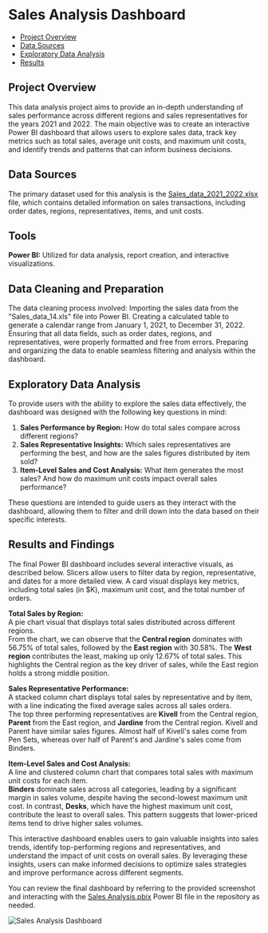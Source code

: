 # Sales Analysis Dashboard

 - [Project Overview](#project-overview)
 - [Data Sources](#data-sources)
 - [Exploratory Data Analysis](#exploratory-data-analysis)
 - [Results](#results-and-findings)
   
## Project Overview
This data analysis project aims to provide an in-depth understanding of sales performance across different regions and sales representatives for the years 2021 and 2022. The main objective was to create an interactive Power BI dashboard that allows users to explore sales data, track key metrics such as total sales, average unit costs, and maximum unit costs, and identify trends and patterns that can inform business decisions.

## Data Sources
The primary dataset used for this analysis is the [Sales_data_2021_2022.xlsx](https://github.com/user-attachments/files/16858918/Sales_data_2021_2022.xlsx) file, which contains detailed information on sales transactions, including order dates, regions, representatives, items, and unit costs.

## Tools
**Power BI:** Utilized for data analysis, report creation, and interactive visualizations.

## Data Cleaning and Preparation
The data cleaning process involved:
Importing the sales data from the "Sales_data_14.xls" file into Power BI.
Creating a calculated table to generate a calendar range from January 1, 2021, to December 31, 2022.
Ensuring that all data fields, such as order dates, regions, and representatives, were properly formatted and free from errors.
Preparing and organizing the data to enable seamless filtering and analysis within the dashboard.

## Exploratory Data Analysis
To provide users with the ability to explore the sales data effectively, the dashboard was designed with the following key questions in mind:

1) **Sales Performance by Region:** How do total sales compare across different regions?  <br />
2) **Sales Representative Insights:** Which sales representatives are performing the best, and how are the sales figures distributed by item sold?  <br />
3) **Item-Level Sales and Cost Analysis:** What item generates the most sales? And how do maximum unit costs impact overall sales performance? 

These questions are intended to guide users as they interact with the dashboard, allowing them to filter and drill down into the data based on their specific interests.

## Results and Findings
The final Power BI dashboard includes several interactive visuals, as described below. Slicers allow users to filter data by region, representative, and dates for a more detailed view. 
A card visual displays key metrics, including total sales (in $K), maximum unit cost, and the total number of orders.

**Total Sales by Region:** <br />
A pie chart visual that displays total sales distributed across different regions. <br />
From the chart, we can observe that the **Central region** dominates with 56.75% of total sales, followed by the **East region** with 30.58%. The **West region** contributes the least, making up only 12.67% of total sales. This highlights the Central region as the key driver of sales, while the East region holds a strong middle position.

**Sales Representative Performance:** <br />
A stacked column chart displays total sales by representative and by item, with a line indicating the fixed average sales across all sales orders.  <br />
The top three performing representatives are **Kivell** from the Central region, **Parent** from the East region, and **Jardine** from the Central region. Kivell and Parent have similar sales figures. Almost half of Kivell's sales come from Pen Sets, whereas over half of Parent's and Jardine's sales come from Binders.

**Item-Level Sales and Cost Analysis:** <br />
A line and clustered column chart that compares total sales with maximum unit costs for each item.  <br />
**Binders** dominate sales across all categories, leading by a significant margin in sales volume, despite having the second-lowest maximum unit cost. In contrast, **Desks**, which have the highest maximum unit cost, contribute the least to overall sales. This pattern suggests that lower-priced items tend to drive higher sales volumes.

This interactive dashboard enables users to gain valuable insights into sales trends, identify top-performing regions and representatives, and understand the impact of unit costs on overall sales. By leveraging these insights, users can make informed decisions to optimize sales strategies and improve performance across different segments.

You can review the final dashboard by referring to the provided screenshot and interacting with the [Sales Analysis.pbix](./Sales-Analysis.pbix) Power BI file in the repository as needed.

![Sales Analysis Dashboard](https://github.com/user-attachments/assets/ef1620c3-850c-4520-8f12-38ef27b60992)
